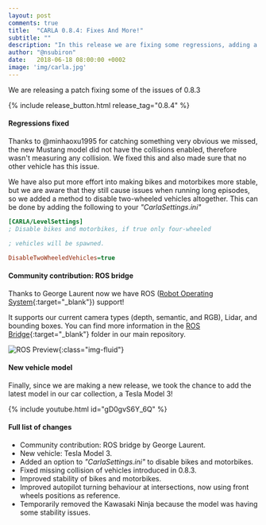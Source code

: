 ```yaml
---
layout: post
comments: true
title:  "CARLA 0.8.4: Fixes And More!"
subtitle: ""
description: "In this release we are fixing some regressions, adding a new a vehicle, and introducing a ROS bridge for CARLA."
author: "@nsubiron"
date:   2018-06-18 08:00:00 +0002
image: 'img/carla.jpg'
---
```


We are releasing a patch fixing some of the issues of 0.8.3

{% include release_button.html release_tag="0.8.4" %}

#### Regressions fixed

Thanks to @minhaoxu1995 for catching something very obvious we missed, the new
Mustang model did not have the collisions enabled, therefore wasn't measuring
any collision. We fixed this and also made sure that no other vehicle has this
issue.

We have also put more effort into making bikes and motorbikes more stable, but
we are aware that they still cause issues when running long episodes, so we
added a method to disable two-wheeled vehicles altogether. This can be done by
adding the following to your _"CarlaSettings.ini"_

```ini
[CARLA/LevelSettings]
; Disable bikes and motorbikes, if true only four-wheeled

; vehicles will be spawned.

DisableTwoWheeledVehicles=true
```

#### Community contribution: ROS bridge

Thanks to George Laurent now we have ROS
([Robot Operating System][roslink]{:target="_blank"})
support!

It supports our current camera types (depth, semantic, and RGB), Lidar, and
bounding boxes. You can find more information in the
[ROS Bridge][rosblink]{:target="_blank"} folder in our main repository.

![ROS Preview](/img/posts/2018-06-18/ros.png){:class="img-fluid"}

[roslink]: http://www.ros.org/
[rosblink]: https://github.com/carla-simulator/ros-bridge

#### New vehicle model

Finally, since we are making a new release, we took the chance to add the latest
model in our car collection, a Tesla Model 3!

{% include youtube.html id="gD0gvS6Y_6Q" %}

#### Full list of changes

  * Community contribution: ROS bridge by George Laurent.
  * New vehicle: Tesla Model 3.
  * Added an option to _"CarlaSettings.ini"_ to disable bikes and motorbikes.
  * Fixed missing collision of vehicles introduced in 0.8.3.
  * Improved stability of bikes and motorbikes.
  * Improved autopilot turning behaviour at intersections, now using front wheels positions as reference.
  * Temporarily removed the Kawasaki Ninja because the model was having some stability issues.
